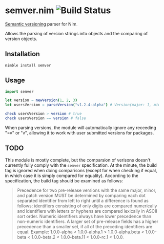 # semver.nim ![Build Status](https://api.travis-ci.org/euantorano/semver.nim.svg)

[Semantic versioning](http://semver.org/) parser for Nim.

Allows the parsing of version strings into objects and the comparing of version objects.

## Installation

```
nimble install semver
```

## Usage

```nim
import semver

let version = newVersion(1, 2, 3)
let usersVersion = parseVersion("v1.2.4-alpha") # Version(major: 1, minor: 2, path: 4, build: "alpha", metadata: "")

check usersVersion > version # true
check usersVersion == version # false
```

When parsing versions, the module will automatically ignore any receeding "=v" or "v", allowing it to work with user submitted versions for packages.

## TODO

This module is mostly complete, but the comparsion of verisons doesn't currently fully comply with the `semver` specification. At the minute, the build tag is ignored when doing comparisons (except for when checking if equal, in which case it is simply compared for equality). According to the specification, the build tag should be examined as follows:

>Precedence for two pre-release versions with the same major, minor, and patch version MUST be determined by comparing each dot separated identifier from left to right until a difference is found as follows: identifiers consisting of only digits are compared numerically and identifiers with letters or hyphens are compared lexically in ASCII sort order. Numeric identifiers always have lower precedence than non-numeric identifiers. A larger set of pre-release fields has a higher precedence than a smaller set, if all of the preceding identifiers are equal. Example: 1.0.0-alpha < 1.0.0-alpha.1 < 1.0.0-alpha.beta < 1.0.0-beta < 1.0.0-beta.2 < 1.0.0-beta.11 < 1.0.0-rc.1 < 1.0.0.
